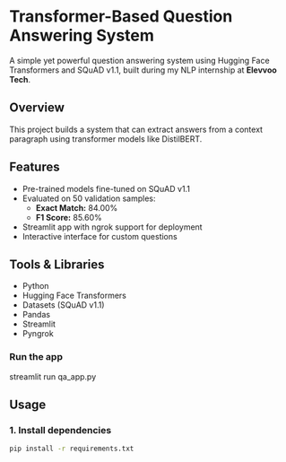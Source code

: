 

# Transformer-Based Question Answering System

A simple yet powerful question answering system using Hugging Face Transformers and SQuAD v1.1, built during my NLP internship at **Elevvoo Tech**.

##  Overview

This project builds a system that can extract answers from a context paragraph using transformer models like DistilBERT.

##  Features

- Pre-trained models fine-tuned on SQuAD v1.1
- Evaluated on 50 validation samples:
  - **Exact Match:** 84.00%
  - **F1 Score:** 85.60%
- Streamlit app with ngrok support for deployment
- Interactive interface for custom questions

##  Tools & Libraries

- Python
- Hugging Face Transformers
- Datasets (SQuAD v1.1)
- Pandas
- Streamlit
- Pyngrok

### Run the app

streamlit run qa_app.py

## Usage

### 1. Install dependencies

```bash
pip install -r requirements.txt



